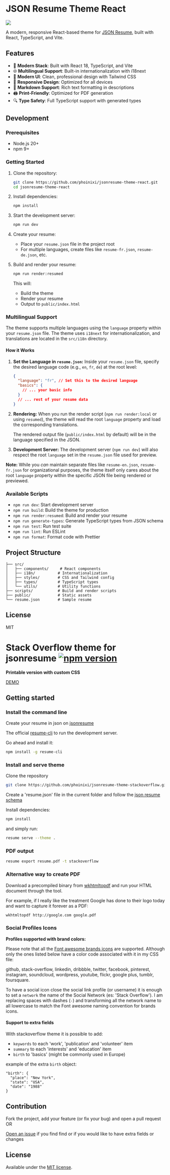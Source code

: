 # JSON Resume Theme React

![](screenshot.png)

A modern, responsive React-based theme for [JSON Resume](https://jsonresume.org/), built with React, TypeScript, and Vite.

## Features

- 🚀 **Modern Stack**: Built with React 18, TypeScript, and Vite
- 🌐 **Multilingual Support**: Built-in internationalization with i18next
- 🎨 **Modern UI**: Clean, professional design with Tailwind CSS
- 📱 **Responsive Design**: Optimized for all devices
- 📝 **Markdown Support**: Rich text formatting in descriptions
- 🖨️ **Print-Friendly**: Optimized for PDF generation
- 🔍 **Type Safety**: Full TypeScript support with generated types

## Development

### Prerequisites

- Node.js 20+
- npm 9+

### Getting Started

1. Clone the repository:

   ```bash
   git clone https://github.com/phoinixi/jsonresume-theme-react.git
   cd jsonresume-theme-react
   ```

2. Install dependencies:

   ```bash
   npm install
   ```

3. Start the development server:

   ```bash
   npm run dev
   ```

4. Create your resume:

   - Place your `resume.json` file in the project root
   - For multiple languages, create files like `resume-fr.json`, `resume-de.json`, etc.

5. Build and render your resume:
   ```bash
   npm run render:resumed
   ```
   This will:
   - Build the theme
   - Render your resume
   - Output to `public/index.html`

### Multilingual Support

The theme supports multiple languages using the `language` property within your `resume.json` file. The theme uses `i18next` for internationalization, and translations are located in the `src/i18n` directory.

#### How it Works

1.  **Set the Language in `resume.json`:**
    Inside your `resume.json` file, specify the desired language code (e.g., `en`, `fr`, `de`) at the root level:

    ```json
    {
      "language": "fr", // Set this to the desired language
      "basics": {
        // ... your basic info
      }
      // ... rest of your resume data
    }
    ```

2.  **Rendering:**
    When you run the render script (`npm run render:local` or using `resumed`), the theme will read the root `language` property and load the corresponding translations.

    The rendered output file (`public/index.html` by default) will be in the language specified in the JSON.

3.  **Development Server:**
    The development server (`npm run dev`) will also respect the root `language` set in the `resume.json` file used for preview.

**Note:** While you _can_ maintain separate files like `resume-en.json`, `resume-fr.json` for organizational purposes, the theme itself only cares about the root `language` property within the specific JSON file being rendered or previewed.

### Available Scripts

- `npm run dev`: Start development server
- `npm run build`: Build the theme for production
- `npm run render:resumed`: Build and render your resume
- `npm run generate-types`: Generate TypeScript types from JSON schema
- `npm run test`: Run test suite
- `npm run lint`: Run ESLint
- `npm run format`: Format code with Prettier

## Project Structure

```
├── src/
│   ├── components/     # React components
│   ├── i18n/          # Internationalization
│   ├── styles/        # CSS and Tailwind config
│   ├── types/         # TypeScript types
│   └── utils/         # Utility functions
├── scripts/           # Build and render scripts
├── public/            # Static assets
└── resume.json        # Sample resume
```

## License

MIT

# Stack Overflow theme for jsonresume [![npm version](https://badge.fury.io/js/jsonresume-theme-stackoverflow.svg)](http://badge.fury.io/js/jsonresume-theme-stackoverflow)

**Printable version with custom CSS**

[DEMO](https://francescoesposito.dev/jsonresume-theme-stackoverflow/)

## Getting started

### Install the command line

Create your resume in json on [jsonresume](https://jsonresume.org)

The official [resume-cli](https://github.com/jsonresume/resume-cli) to run the development server.

Go ahead and install it:

```bash
npm install -g resume-cli
```

### Install and serve theme

Clone the repository

```bash
git clone https://github.com/phoinixi/jsonresume-theme-stackoverflow.git
```

Create a 'resume.json' file in the current folder and follow the [json resume schema](https://jsonresume.org/schema/)

Install dependencies:

```bash
npm install
```

and simply run:

```bash
resume serve --theme .
```

### PDF output

```bash
resume export resume.pdf -t stackoverflow
```

### Alternative way to create PDF

Download a precompiled binary from [wkhtmltopdf](https://wkhtmltopdf.org) and run your HTML document through the tool.

For example, if I really like the treatment Google has done to their logo today and want to capture it forever as a PDF:

```bash
wkhtmltopdf http://google.com google.pdf
```

### Social Profiles Icons

**Profiles supported with brand colors:**

Please note that all the [Font awesome brands icons](https://fontawesome.com/search?s=brands) are supported. Although only the ones listed below have a color code associated with it in my CSS file:

github, stack-overflow, linkedin, dribbble, twitter, facebook, pinterest, instagram, soundcloud, wordpress, youtube, flickr, google plus, tumblr, foursquare.

To have a social icon close the social link profile (or username) it is enough to set a `network` the name of the Social Network (es: 'Stack Overflow'). I am replacing spaces with dashes (`-`) and transforming all the network name to all lowercase to match the Font awesome naming convention for brands icons.

#### Support to extra fields

With stackoverflow theme it is possible to add:

- `keywords` to each 'work', 'publication' and 'volunteer' item
- `summary` to each 'interests' and 'education' item
- `birth` to 'basics' (might be commonly used in Europe)

example of the extra `birth` object:

```
"birth": {
  "place": "New York",
  "state": "USA",
  "date": "1988"
}
```

## Contribution

Fork the project, add your feature (or fix your bug) and open a pull request OR

[Open an issue](https://github.com/phoinixi/jsonresume-theme-stackoverflow/issues/new) if you find find or if you would like to have extra fields or changes

## License

Available under the [MIT license](http://opensource.org/licenses/mit-license.php).
